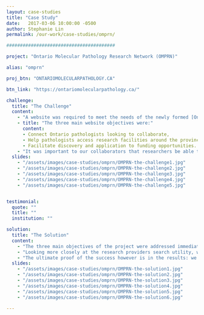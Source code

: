 ```yaml
---
layout: case-studies
title: "Case Study"
date:   2017-03-06 10:00:00 -0500
author: Stephanie Lin
permalink: /our-work/case-studies/omprn/

########################################

project: "Ontario Molecular Pathology Research Network (OMPRN)"

alias: "omprn"

proj_btn: "ONTARIOMOLECULARPATHOLOGY.CA"

btn_link: "https://ontariomolecularpathology.ca/"

challenge:
  title: "The Challenge"
  content:
    - "A website was required to meet the needs of the newly formed [Ontario Molecular Pathology Research Network (OMPRN)](https://ontariomolecularpathology.ca/), a province-wide network of pathologists collaborating to carry out high-quality cancer research. The OMPRN wanted to integrate the resources dispersed across the province in order to grow molecular pathology research capability in Ontario."
    - title: "The three main website objectives were:"
      content:
      - Connect Ontario pathologists looking to collaborate,
      - Help pathologists access research facilities around the province and,
      - Facilitate discovery and application to funding opportunities.
    - "It was important to our collaborators that researchers be able to easily navigate to information of interest, applying for funding opportunities and sign up for training at upcoming workshops. The website also needed to be mobile friendly to accommodate the busy lifestyles of researchers who are frequently traveling."
  slides:
    - "/assets/images/case-studies/omprn/OMPRN-the-challenge1.jpg"
    - "/assets/images/case-studies/omprn/OMPRN-the-challenge2.jpg"
    - "/assets/images/case-studies/omprn/OMPRN-the-challenge3.jpg"
    - "/assets/images/case-studies/omprn/OMPRN-the-challenge4.jpg"
    - "/assets/images/case-studies/omprn/OMPRN-the-challenge5.jpg"


testimonial:
  quote: ""
  title: ""
  institution: ""

solution:
  title: "The Solution"
  content:
    - "The three main objectives of the project were addressed immediately at the top of the homepage, where links to browse and [join OMPRN researchers](https://ontariomolecularpathology.ca/contact-join), [search research providers](https://ontariomolecularpathology.ca/research-providers), and [explore funding opportunities](https://ontariomolecularpathology.ca/research-funding) are prominently displayed. The content on the website is also dynamic and kept up-to-date; content editors are able to log in and update content such as funding opportunities or add new researchers seeking to join the network."
    - "Looking more closely at the research providers search utility, we made it easy to search all service providers and their available services. Each research provider has a profile page with all the information a user needs to make a decision about whether the facility meets their needs. This pattern is also repeated for the network researcher profiles. For each of the three website objectives, we considered information hierarchy carefully and grouped content into logical categories to make it as easy as possible for researches to find the information they need. Lastly, we designed a consistent user interface that is consistent with the OICR brand."
    - "The ultimate proof of the success however is in the results: we've had 30 molecular pathology researchers sign up, 17 funding opportunities posted totaling over 2.1 million, and 14 research providers across Ontario listed. The OMPRN is truly a central hub for molecular pathologists in Ontario, helping to quickly connect colleagues and enable collaboration."
  slides:
    - "/assets/images/case-studies/omprn/OMPRN-the-solution1.jpg"
    - "/assets/images/case-studies/omprn/OMPRN-the-solution2.jpg"
    - "/assets/images/case-studies/omprn/OMPRN-the-solution3.jpg"
    - "/assets/images/case-studies/omprn/OMPRN-the-solution4.jpg"
    - "/assets/images/case-studies/omprn/OMPRN-the-solution5.jpg"
    - "/assets/images/case-studies/omprn/OMPRN-the-solution6.jpg"

---
```

